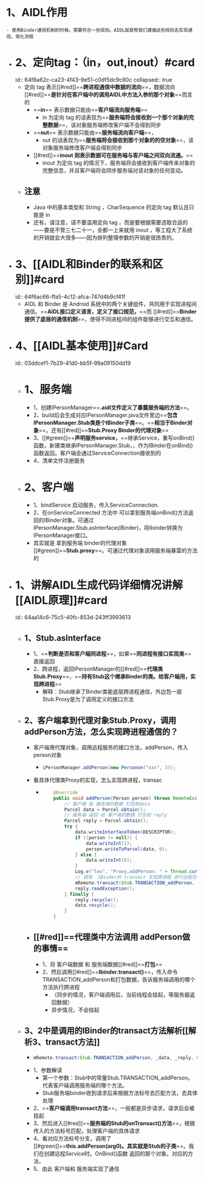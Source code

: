 # 1、AIDL作用
	- 使用Binder通信机制的时候，需要符合一些规则。AIDL就是帮我们遵循这些规则去实现通信。简化流程
- # 2、定向tag：（in，out,inout）#card
  id:: 64f6a62c-ca23-4f43-9e51-c0df5dc9c80c
  collapsed:: true
	- 定向 tag 表示[[#red]]==**跨进程通信中数据的流向**==，数据流向[[#red]]==**是针对在客户端中的调用AIDL中方法入参的那个对象**==而言的
		- ==**in**== 表示数据只能由==**客户端流向服务端**==
			- in 为定向 tag 的话表现为==**服务端将会接收到一个那个对象的完整数据**==，该对象服务端修改客户端不会得到同步
		- ==**out**== 表示数据只能由==**服务端流向客户端**==，
			- out 的话表现为==**服务端将会接收到那个对象的的空对象**==，该对象服务端修改客户端会得到同步
		- [[#red]]==**inout 则表示数据可在服务端与客户端之间双向流通。**==
			- inout 为定向 tag 的情况下，服务端将会接收到客户端传来对象的完整信息，并且客户端将会同步服务端对该对象的任何变动。
	- ## 注意
		- Java 中的基本类型和 String ，CharSequence 的定向 tag 默认且只能是 in
		- 还有，请注意，请不要滥用定向 tag ，而是要根据需要选取合适的——要是不管三七二十一，全都一上来就用 inout ，等工程大了系统的开销就会大很多——因为排列整理参数的开销是很昂贵的。
- # 3、[[AIDL和Binder的联系和区别]]#card
  id:: 64f6ac66-ffa5-4c12-afca-747d4b9cf41f
	- AIDL 和 Binder 是 Android 系统中的两个关键组件，共同用于实现进程间通信。==**AIDL接口定义语言，定义了接口规范，**==而 [[#red]]==**Binder 提供了底层的通信机制**==，使得不同进程间的组件能够进行交互和通信。
- # 4、[[AIDL基本使用]]#Card
  id:: 03ddcef1-7b29-41d0-bb5f-99a09150dd19
	- # 1、服务端
		- 1、创建IPersonManager==**.aidl文件定义了暴露服务端的方法**==。
		- 2、build后会生成对应IPersonManager.java文件里边==**包含IPersonManager.Stub类是个IBinder子类**==。==**相当于Binder对象**==。还有[[#red]]==**Stub.Proxy  Binder的代理对象**==
		- 3、[[#green]]==**声明服务service，**==继承Service，重写onBind() 函数，新建类继承IPersonManager.Stub，，作为IBinder在onBind()函数返回。客户端会通过ServiceConnection接收到的
		- 4、清单文件注册服务
	- # 2、客户端
		- 1、bindService 启动服务，传入ServiceConnection.
		- 2、在onServiceConnected 方法中 可以拿到服务端onBind()方法返回的IBinder对象。可通过IPersonManager.Stub.asInterface(iBinder)，将Ibinder转换为IPersonManager接口。
		- 其实就是 拿到服务端 binder的代理对象[[#green]]==**Stub.proxy**==。可通过代理对象调用服务端暴雷的方法的
- # 1、讲解AIDL生成代码详细情况讲解[[AIDL原理]]#card
  id:: 64aa14c6-75c5-40fc-853d-243ff3993613
	- ## 1、Stub.asInterface
		- 1、==**判断是否和客户端同进程**==，如果==**同进程有接口实现类**== 直接返回
		- 2、跨进程，返回IPersonManager的[[#red]]==**代理类Stub.Proxy**==，==**持有Stub这个继承Binder的类。给客户端用，实现跨进程**==
			- 解释：Stub继承了Binder类能底层跨进程通信，外边包一层Stub.Proxy是为了调用定义的接口方法
	- ## 2、客户端拿到代理对象Stub.Proxy，调用addPerson方法，怎么实现跨进程通信的？
		- 客户端用代理对象，调用远程服务的接口方法，addPerson，传入person对象
			- ```java
			  iPersonManager.addPerson(new Personon("xxx", 3));
			  ```
		- 看具体代理类Proxy的实现，怎么实现跨进程，transac
			- ```java
			      @Override
			      public void addPerson(Person person) throws RemoteException {
			          // 客户端 给 服务端的数据 打包到data
			          Parcel data = Parcel.obtain();
			          // 服务端 返回 给 客户端的数据 打包到 reply
			          Parcel reply = Parcel.obtain();
			          try {
			              data.writeInterfaceToken(DESCRIPTOR);
			              if ((person != null)) {
			                  data.writeInt(1);
			                  person.writeToParcel(data, 0);
			              } else {
			                  data.writeInt(0);
			              }
			              Log.e("leo", "Proxy,addPerson: " + Thread.currentThread());
			              // 调用  IBinder的 transact 实现跨进程 进行远程方法调用 
			              mRemote.transact(Stub.TRANSACTION_addPerson, data, reply, 0);
			              reply.readException();
			          } finally {
			              reply.recycle();
			              data.recycle();
			          }
			      }
			  ```
		- ##  [[#red]]==代理类中方法调用 addPerson做的事情==
			- 1、将 客户端数据 和 服务端数据[[#red]]==**打包**==
			- 2、然后调用[[#red]]==**Ibinder.transact()**==，传入命令TRANSACTION_addPerson和打包数据，告诉服务端调用的哪个方法执行跨进程
				- （同步的情况，客户端调用后，当前线程会挂起，等服务器返回数据）
				- 异步情况，不会挂起
	- ## 3、2中是调用的IBinder的transact方法解析[[解析3、transact方法]]
		- ```java
		  mRemote.transact(Stub.TRANSACTION_addPerson, _data, _reply, 0);
		  ```
		- 1、参数解读
			- 第一个参数：Stub中的常量Stub.TRANSACTION_addPerson。代表客户端调用服务端的哪个方法。
			- Stub服务端binder收到请求后来根据方法标号去匹配方法，去具体处理
		- 2、==**客户端调用transact方法**==，一般都是异步请求，请求后会被挂起
		- 3、然后进入[[#red]]==**服务端的Stub的onTransact()方法**==，根据传入的方法标号匹配，处理客户端的具体请求
		- 4、看对应方法标号分支，调用了[[#green]]==**this.addPerson(arg0)。其实就是Stub的子类**==。我们在创建远程Service时。OnBind()函数 返回的那个对象。对应的方法、
		- 5、由此 客户端和 服务端实现了通信